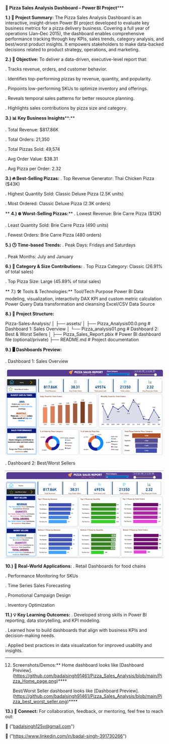 
**🍕 Pizza Sales Analysis Dashboard – Power BI Project*****


**1.) 📌 Project Summary:**
   The Pizza Sales Analysis Dashboard is an interactive, insight-driven Power BI project developed to evaluate key business metrics for a pizza delivery business.    Covering a full year of operations (Jan–Dec 2015), the dashboard enables comprehensive performance tracking through key KPIs, sales trends, category analysis,     and best/worst product insights. It empowers stakeholders to make data-backed decisions related to product strategy, operations, and marketing.
   

**2.) 🎯 Objective:**
    To deliver a data-driven, executive-level report that:

  . Tracks revenue, orders, and customer behavior.

  . Identifies top-performing pizzas by revenue, quantity, and popularity.

  . Pinpoints low-performing SKUs to optimize inventory and offerings.

  . Reveals temporal sales patterns for better resource planning.

  . Highlights sales contributions by pizza size and category.

  

**3.) 📊 Key Business Insights****:**

   . Total Revenue: $817.86K
   
   . Total Orders: 21,350

   . Total Pizzas Sold: 49,574

   . Avg Order Value: $38.31

   . Avg Pizza per Order: 2.32

   

**3.) 🔥 Best-Selling Pizzas:**
   . Top Revenue Generator: Thai Chicken Pizza ($43K)

   . Highest Quantity Sold: Classic Deluxe Pizza (2.5K units)

   . Most Ordered: Classic Deluxe Pizza (2.3K orders)
   
**
**4.) ❄️ Worst-Selling Pizzas:****
    . Lowest Revenue: Brie Carre Pizza ($12K)

   . Least Quantity Sold: Brie Carre Pizza (490 units)

   . Fewest Orders: Brie Carre Pizza (480 orders)
   

**5.) 🕒 Time-based Trends:**
   . Peak Days: Fridays and Saturdays

   . Peak Months: July and January
   

**6.) 🍕 Category & Size Contributions:**
    . Top Pizza Category: Classic (26.91% of total sales)

   . Top Pizza Size: Large (45.89% of total sales)

   
**
7.)  🛠 Tools & Technologies:**
            Tool/Tech	   Purpose
            Power BI	          Data modeling, visualization, interactivity
            DAX	          KPI and custom metric calculation
            Power Query	   Data transformation and cleansing
            Excel/CSV	   Data Source

            

**8.) 📁 Project Structure:**

 Pizza-Sales-Analysis/
  │
  ├── assets/
  │   ├── Pizza_Analysis00.0.png          # Dashboard 1: Sales Overview
  │   └── Pizza_analysis01.png            # Dashboard 2: Best & Worst Sellers
  │
  ├── Pizza_Sales_Report.pbix             # Power BI dashboard file (optional/private)
  ├── README.md                           # Project documentation



  **9.) 🖥️ Dashboards Preview:**
 
   . Dashboard 1: Sales Overview

   


   ![Image Alt](https://github.com/badalsingh91461/Pizza_Sales_Analysis/blob/main/Pizza_Home_page.png?raw=true)



   . Dashboard 2: Best/Worst Sellers

   ![Image ALt](https://github.com/badalsingh91461/Pizza_Sales_Analysis/blob/main/Pizza_best_worst_seller.png?raw=true)



   


**10.)  💼 Real-World Applications:**
  . Retail Dashboards for food chains

  . Performance Monitoring for SKUs

  . Time Series Sales Forecasting

  . Promotional Campaign Design

  . Inventory Optimization
  


**11.)  💡 Key Learning Outcomes:**
   . Developed strong skills in Power BI reporting, data storytelling, and KPI modeling.

   . Learned how to build dashboards that align with business KPIs and decision-making needs.

   . Applied best practices in data visualization for improved usability and insights.


****   **
12. Screenshots/Demos:**
      Home dashboard looks like [Dashboard Preview].(https://github.com/badalsingh91461/Pizza_Sales_Analysis/blob/main/Pizza_Home_page.png)****


      Best/Worst Seller dashboard looks like [Dashboard Preview].(https://github.com/badalsingh91461/Pizza_Sales_Analysis/blob/main/Pizza_best_worst_seller.png)****



**13.) 🔗 Connect:**
    For collaboration, feedback, or mentoring, feel free to reach out:

   💼 ("badalsingh125v@gmail.com")

   📧   ("https://www.linkedin.com/in/badal-singh-391730266")






